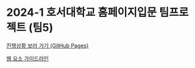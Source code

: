 # 2024-1 호서대학교 홈페이지입문 팀프로젝트 (팀5)
[진행상황 보러 가기 (GitHub Pages)](https://github-harunadev.github.io/2024hoseowebpageteam5/)

[웹 요소 가이드라인](guideline.md)
